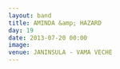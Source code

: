 ```yaml
---
layout: band
title: AMINDA &amp; HAZARD
day: 19
date: 2013-07-20 00:00
image: 
venue: JANINSULA - VAMA VECHE
---
```



